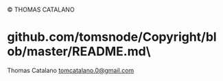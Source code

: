 
#

© THOMAS CATALANO

# github.com/tomsnode/Copyright/blob/master/README.md\


Thomas Catalano <tomcatalano.0@gmail.com>
